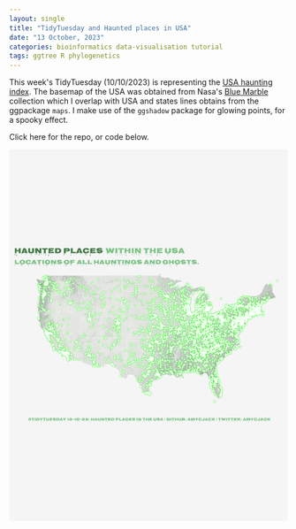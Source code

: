 ```yaml
---
layout: single
title: "TidyTuesday and Haunted places in USA"
date: "13 October, 2023"
categories: bioinformatics data-visualisation tutorial
tags: ggtree R phylogenetics
---
```



This week's TidyTuesday (10/10/2023) is representing the [USA haunting index](https://www.theshadowlands.net/places). The basemap of the USA was obtained from Nasa's [Blue Marble](https://visibleearth.nasa.gov/collection/1484/blue-marble) collection which I overlap with USA and states lines obtains from the ggpackage ```maps```. I make use of the ```ggshadow``` package for glowing points, for a spooky effect.

Click here for the repo, or code below.

![This is an image](/images/plot13102023.png)


